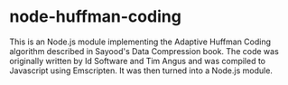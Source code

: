 # node-huffman-coding
This is an Node.js module implementing the Adaptive Huffman Coding algorithm described in Sayood's Data Compression book. The code was originally written by Id Software and Tim Angus and was compiled to Javascript using Emscripten. It was then turned into a Node.js module.

